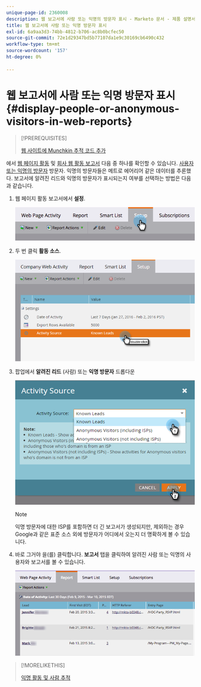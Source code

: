 ```yaml
---
unique-page-id: 2360008
description: 웹 보고서에 사람 또는 익명의 방문자 표시 - Marketo 문서 - 제품 설명서
title: 웹 보고서에 사람 또는 익명 방문자 표시
exl-id: 6a9aa3d3-74bb-4812-b706-ac8b0bcfec50
source-git-commit: 72e1d29347bd5b77107da1e9c30169cb6490c432
workflow-type: tm+mt
source-wordcount: '157'
ht-degree: 0%

---
```


# 웹 보고서에 사람 또는 익명 방문자 표시 {#display-people-or-anonymous-visitors-in-web-reports}

>[!PREREQUISITES]
>
>[웹 사이트에 Munchkin 추적 코드 추가](/help/marketo/product-docs/administration/additional-integrations/add-munchkin-tracking-code-to-your-website.md)

에서 [웹 페이지 활동](/help/marketo/product-docs/reporting/basic-reporting/report-types/web-page-activity-report.md) 및  [회사 웹 활동 보고서](/help/marketo/product-docs/reporting/basic-reporting/report-types/company-web-activity-report.md) 다음 중 하나를 확인할 수 있습니다. [사용자 또는 익명의 방문자](/help/marketo/product-docs/core-marketo-concepts/smart-lists-and-static-lists/managing-people-in-smart-lists/understanding-anonymous-activity-and-people.md) 방문자. 익명의 방문자들은 메트로 에어리어 같은 데이터를 추론했다.  보고서에 알려진 리드와 익명의 방문자가 표시되는지 여부를 선택하는 방법은 다음과 같습니다.

1. 웹 페이지 활동 보고서에서 **설정**.

   ![](assets/image2015-3-10-11-3a43-3a13.png)

1. 두 번 클릭 **활동 소스**.

   ![](assets/image2016-2-2-14-3a5-3a59.png)

1. 팝업에서 **알려진 리드** (사람) 또는 **익명 방문자** 드롭다운

   ![](assets/image2016-2-2-14-3a7-3a8.png)

   >[!NOTE]
   >
   >익명 방문자에 대한 ISP를 포함하면 더 긴 보고서가 생성되지만, 제외하는 경우 Google과 같은 표준 소스 외에 방문자가 어디에서 오는지 더 명확하게 볼 수 있습니다.

1. 바로 그거야 을(를) 클릭합니다. **보고서** 탭을 클릭하여 알려진 사람 또는 익명의 사용자와 보고서를 볼 수 있습니다.

   ![](assets/image2015-3-10-11-3a48-3a36.png)

>[!MORELIKETHIS]
>
>[익명 활동 및 사람 추적](/help/marketo/product-docs/reporting/basic-reporting/report-activity/tracking-anonymous-activity-and-people.md)
